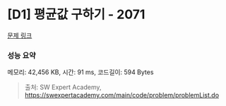 # [D1] 평균값 구하기 - 2071 

[문제 링크](https://swexpertacademy.com/main/code/problem/problemDetail.do?contestProbId=AV5QRnJqA5cDFAUq) 

### 성능 요약

메모리: 42,456 KB, 시간: 91 ms, 코드길이: 594 Bytes



> 출처: SW Expert Academy, https://swexpertacademy.com/main/code/problem/problemList.do
